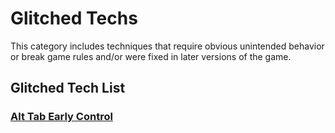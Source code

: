 # Glitched Techs

This category includes techniques that require obvious unintended behavior or break game rules and/or were fixed in later versions of the game.

## Glitched Tech List

### [Alt Tab Early Control](alt_tab.md#alt-tab-early-control)
